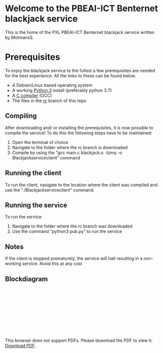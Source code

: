# Welcome to the PBEAI-ICT Benternet blackjack service

This is the home of the PXL PBEAI-ICT Benternet blackjack service written by MotmansS.


# Prerequisites
To enjoy the blackjack service to the fullest a few prerequisites are needed for the best experience. 
All the links to these can be found below.
	
 - A Debian/Linux based operating system 
 - A working [Python 3](https://www.python.org/downloads/) install (preferably python 3.7) 
 - A [C compiler](https://gcc.gnu.org/) (GCC)
 - The files in the [rc](https://github.com/MotmansS/Webservice_EAICT_BENTERNET/tree/rc) branch of this repo

## Compiling

After downloading and/ or installing the prerequisites, it is now possible to compile the service! 
To do this the following steps have to be maintained:

 1. Open the terminal of choice
 2. Navigate to the folder where the rc branch is downloaded
 3. Compile by using the "gcc main.c blackjack.o -lzmq -o Blackjackserviceclient" command

 

## Running the client

To run the client, navigate to the location where the client was compiled and use the "./Blackjackserviceclient" command.

## Running the service

To run the service:

 1. Navigate to the folder where the rc branch was downloaded
 2. Use the command "python3 pub.py" to run the service

## Notes

If the client is stopped prematurely, the service will halt resulting in a non-working service.
Avoid this at any cost

## Blockdiagram

<object data="https://github.com/MotmansS/Webservice_EAICT_BENTERNET/blob/dev/BlokdiagramNP.pdf" type="application/pdf" width="700px" height="700px">
    <embed src="https://github.com/MotmansS/Webservice_EAICT_BENTERNET/blob/dev/BlokdiagramNP.pdf">
        <p>This browser does not support PDFs. Please download the PDF to view it: <a href="https://github.com/MotmansS/Webservice_EAICT_BENTERNET/blob/dev/BlokdiagramNP.pdf">Download PDF</a>.</p>
    </embed>
</object>


